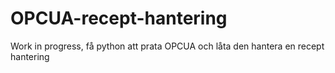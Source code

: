 # OPCUA-recept-hantering
Work in progress, få python att prata OPCUA och låta den hantera en recept hantering
